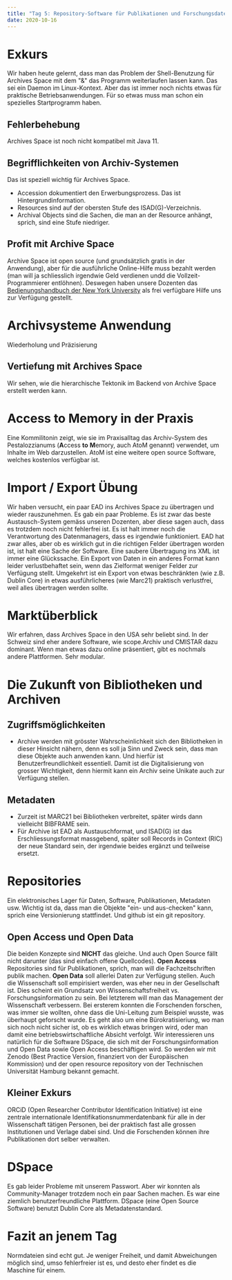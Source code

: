 ```yaml
---
title: "Tag 5: Repository-Software für Publikationen und Forschungsdaten"
date: 2020-10-16
---
```


# Exkurs
Wir haben heute gelernt, dass man das Problem der Shell-Benutzung für Archives Space mit dem "&" das Programm weiterlaufen lassen kann. Das sei ein Daemon im Linux-Kontext. Aber das ist immer noch nichts etwas für praktische Betriebsanwendungen. Für so etwas muss man schon ein spezielles Startprogramm haben. 

## Fehlerbehebung
Archives Space ist noch nicht kompatibel mit Java 11. 

## Begrifflichkeiten von Archiv-Systemen 
Das ist speziell wichtig für Archives Space. 
+ Accession dokumentiert den Erwerbungsprozess. Das ist Hintergrundinformation. 
+ Resources sind auf der obersten Stufe des ISAD(G)-Verzeichnis. 
+ Archival Objects sind die Sachen, die man an der Resource anhängt, sprich, sind eine Stufe niedriger. 

## Profit mit Archive Space 
Archive Space ist open source (und grundsätzlich gratis in der Anwendung), aber für die ausführliche Online-Hilfe muss bezahlt werden (man will ja schliesslich irgendwie Geld verdienen undd die Vollzeit-Programmierer entlöhnen). 
Deswegen haben unsere Dozenten das [Bedienungshandbuch der New York University](https://docs.google.com/document/d/11kWxbFTazB6q5fDNBWDHJxMf3wdVsp8cd7HzjEhE-ao/edit#heading=h.nscr859g1snm) als frei verfügbare Hilfe uns zur Verfügung gestellt. 

# Archivsysteme Anwendung
Wiederholung und Präzisierung
## Vertiefung mit Archives Space
Wir sehen, wie die hierarchische Tektonik im Backend von Archive Space erstellt werden kann. 
# Access to Memory in der Praxis
Eine Kommilitonin zeigt, wie sie im Praxisalltag das Archiv-System des Pestalozzianums (**A**ccess **to** **M**emory, auch AtoM genannt) verwendet, um Inhalte im Web darzustellen. AtoM ist eine weitere open source Software, welches kostenlos verfügbar ist.  

# Import / Export Übung
Wir haben versucht, ein paar EAD ins Archives Space zu übertragen und wieder rauszunehmen. Es gab ein paar Probleme. Es ist zwar das beste Austausch-System gemäss unseren Dozenten, aber diese sagen auch, dass es trotzdem noch nicht fehlerfrei ist. Es ist halt immer noch die Verantwortung des Datenmanagers, dass es irgendwie funktioniert. 
EAD hat zwar alles, aber ob es wirklich gut in die richtigen Felder übertragen worden ist, ist halt eine Sache der Software. Eine saubere Übertragung ins XML ist immer eine Glückssache. Ein Export von Daten in ein anderes Format kann leider verlustbehaftet sein, wenn das Zielformat weniger Felder zur Verfügung stellt. Umgekehrt ist ein Export von etwas beschränkten (wie z.B. Dublin Core) in etwas ausführlicheres (wie Marc21) praktisch verlustfrei, weil alles übertragen werden sollte. 

# Marktüberblick
Wir erfahren, dass Archives Space in den USA sehr beliebt sind. In der Schweiz sind eher andere Software, wie scope.Archiv und CMISTAR dazu dominant. Wenn man etwas dazu online präsentiert, gibt es nochmals andere Plattformen. Sehr modular. 

# Die Zukunft von Bibliotheken und Archiven
## Zugriffsmöglichkeiten
* Archive werden mit grösster Wahrscheinlichkeit sich den Bibliotheken in dieser Hinsicht nähern, denn es soll ja Sinn und Zweck sein, dass man diese Objekte auch anwenden kann. Und hierfür ist Benutzerfreundlichkeit essentiell. Damit ist die Digitalisierung von grosser Wichtigkeit, denn hiermit kann ein Archiv seine Unikate auch zur Verfügung stellen. 

## Metadaten
* Zurzeit ist MARC21 bei Bibliotheken verbreitet, später wirds dann vielleicht BIBFRAME sein.  
* Für Archive ist EAD als Austauschformat, und ISAD(G) ist das Erschliessungsformat massgebend, später soll Records in Context (RIC) der neue Standard sein, der irgendwie beides ergänzt und teilweise ersetzt. 

# Repositories
Ein elektronisches Lager für Daten, Software, Publikationen, Metadaten usw. Wichtig ist da, dass man die Objekte "ein- und aus-checken" kann, sprich eine Versionierung stattfindet. Und github ist ein git repository. 
## Open Access und Open Data
Die beiden Konzepte sind **NICHT** das gleiche. Und auch Open Source fällt nicht darunter (das sind einfach offene Quellcodes). 
**Open Access** Repositories sind für Publikationen, sprich, man will die Fachzeitschriften publik machen. **Open Data** soll allerlei Daten zur Verfügung stellen. 
Auch die Wissenschaft soll empirisiert werden, was eher neu in der Gesellschaft ist. Dies scheint ein Grundsatz von Wissenschaftsfreiheit vs. Forschungsinformation zu sein. Bei letzterem will man das Management der Wissenschaft verbessern. Bei ersterem konnten die Forschenden forschen, was immer sie wollten, ohne dass die Uni-Leitung zum Beispiel wusste, was überhaupt geforscht wurde. Es geht also um eine Bürokratisieriung, wo man sich noch nicht sicher ist, ob es wirklich etwas bringen wird, oder man damit eine betriebswirtschaftliche Absicht verfolgt. 
Wir interessieren uns natürlich für die Software DSpace, die sich mit der Forschungsinformation und Open Data sowie Open Access beschäftigen wird. 
So werden wir mit Zenodo (Best Practice Version, finanziert von der Europäischen Kommission) und der open resource repository von der Technischen Universität Hamburg bekannt gemacht. 
## Kleiner Exkurs
ORCiD (Open Researcher Contributor Identification Initiative) ist eine zentrale internationale Identifikationsnummerdatenbank für alle in der Wissenschaft tätigen Personen, bei der praktisch fast alle grossen Institutionen und Verlage dabei sind. Und die Forschenden können ihre Publikationen dort selber verwalten. 

# DSpace
Es gab leider Probleme mit unserem Passwort. Aber wir konnten als Community-Manager trotzdem noch ein paar Sachen machen. Es war eine ziemlich benutzerfreundliche Plattform. 
DSpace (eine Open Source Software) benutzt Dublin Core als Metadatenstandard. 

# Fazit an jenem Tag
Normdateien sind echt gut. Je weniger Freiheit, und damit Abweichungen möglich sind, umso fehlerfreier ist es, und desto eher findet es die Maschine für einem. 
